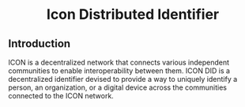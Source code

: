 

<h1 align="center">Icon Distributed Identifier </h1>

## Introduction

ICON is a decentralized network that connects various independent communities to enable interoperability between them. ICON DID is a decentralized identifier devised to provide a way to uniquely identify a person, an organization, or a digital device across the communities connected to the ICON network.

